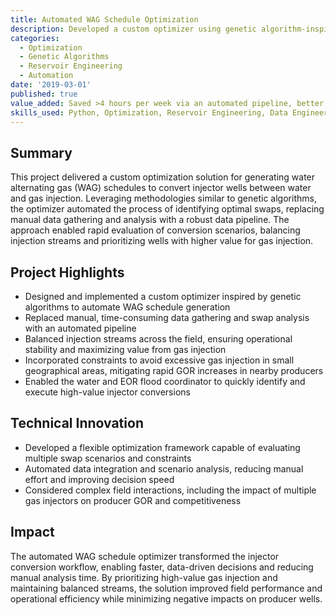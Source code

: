 ```yaml
---
title: Automated WAG Schedule Optimization
description: Developed a custom optimizer using genetic algorithm-inspired methodologies to automate water alternating gas (WAG) schedule generation for injector conversions
categories:
  - Optimization
  - Genetic Algorithms
  - Reservoir Engineering
  - Automation
date: '2019-03-01'
published: true
value_added: Saved >4 hours per week via an automated pipeline, better facility balancing, and prioritization of high value targets
skills_used: Python, Optimization, Reservoir Engineering, Data Engineering
---
```


## Summary

This project delivered a custom optimization solution for generating water alternating gas (WAG) schedules to convert injector wells between water and gas injection. Leveraging methodologies similar to genetic algorithms, the optimizer automated the process of identifying optimal swaps, replacing manual data gathering and analysis with a robust data pipeline. The approach enabled rapid evaluation of conversion scenarios, balancing injection streams and prioritizing wells with higher value for gas injection.

## Project Highlights

- Designed and implemented a custom optimizer inspired by genetic algorithms to automate WAG schedule generation
- Replaced manual, time-consuming data gathering and swap analysis with an automated pipeline
- Balanced injection streams across the field, ensuring operational stability and maximizing value from gas injection
- Incorporated constraints to avoid excessive gas injection in small geographical areas, mitigating rapid GOR increases in nearby producers
- Enabled the water and EOR flood coordinator to quickly identify and execute high-value injector conversions

## Technical Innovation

- Developed a flexible optimization framework capable of evaluating multiple swap scenarios and constraints
- Automated data integration and scenario analysis, reducing manual effort and improving decision speed
- Considered complex field interactions, including the impact of multiple gas injectors on producer GOR and competitiveness

## Impact

The automated WAG schedule optimizer transformed the injector conversion workflow, enabling faster, data-driven decisions and reducing manual analysis time. By prioritizing high-value gas injection and maintaining balanced streams, the solution improved field performance and operational efficiency while minimizing negative impacts on producer wells.
